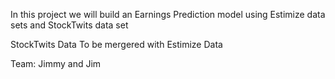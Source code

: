 In this project we will build an Earnings Prediction model using
Estimize data sets and StockTwits data set

StockTwits Data To be mergered with Estimize Data

Team: Jimmy and Jim

